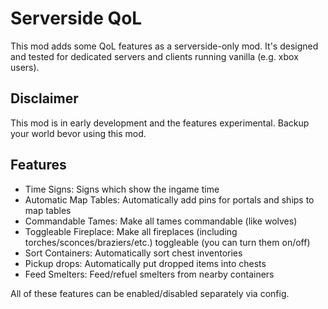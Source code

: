 # Serverside QoL
This mod adds some QoL features as a serverside-only mod. It's designed and tested for dedicated servers and clients running vanilla (e.g. xbox users).

## Disclaimer
This mod is in early development and the features experimental. Backup your world bevor using this mod.

## Features
- Time Signs: Signs which show the ingame time
- Automatic Map Tables: Automatically add pins for portals and ships to map tables
- Commandable Tames: Make all tames commandable (like wolves)
- Toggleable Fireplace: Make all fireplaces (including torches/sconces/braziers/etc.) toggleable (you can turn them on/off)
- Sort Containers: Automatically sort chest inventories
- Pickup drops: Automatically put dropped items into chests
- Feed Smelters: Feed/refuel smelters from nearby containers

All of these features can be enabled/disabled separately via config.